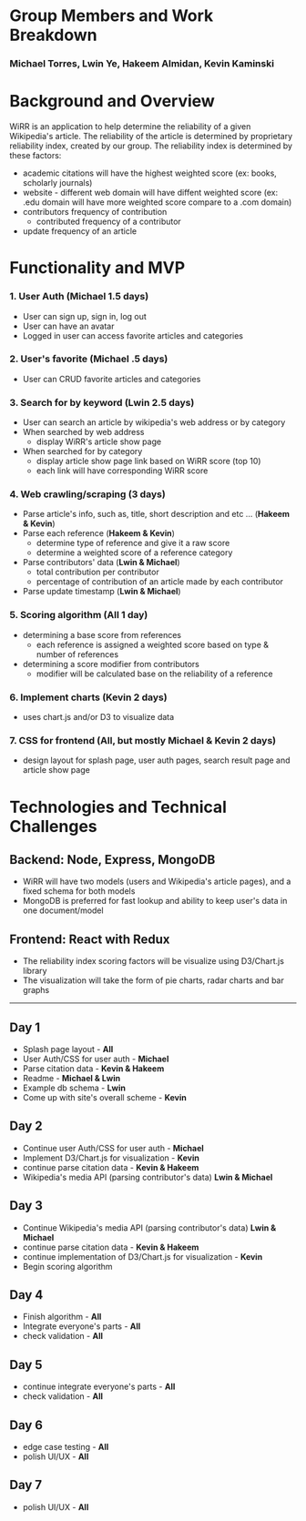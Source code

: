 # Group Members and Work Breakdown
### Michael Torres, Lwin Ye, Hakeem Almidan, Kevin Kaminski

# Background and Overview
WiRR is an application to help determine the reliability of a given Wikipedia's article. The reliability of the article is determined by proprietary reliability index, created by our group. The reliability index is determined by these factors:

  - academic citations will have the highest weighted score (ex: books, scholarly journals)
  - website - different web domain will have diffent weighted score (ex: .edu domain will have more weighted score compare to a .com domain)
  - contributors frequency of contribution
    - contributed frequency of a contributor
  - update frequency of an article

# Functionality and MVP

### 1. User Auth (**Michael** 1.5 days)
  - User can sign up, sign in, log out
  - User can have an avatar
  - Logged in user can access favorite articles and categories

### 2. User's favorite (**Michael** .5 days)
  - User can CRUD favorite articles and categories

### 3. Search for by keyword (**Lwin** 2.5 days)
  - User can search an article by wikipedia's web address or by category
  - When searched by web address
    - display WiRR's article show page
  - When searched for by category
    - display article show page link based on WiRR score (top 10)
    - each link will have corresponding WiRR score

### 4. Web crawling/scraping (3 days)
  - Parse article's info, such as, title, short description and etc ... (**Hakeem & Kevin**)
  - Parse each reference (**Hakeem & Kevin**)
    - determine type of reference and give it a raw score
    - determine a weighted score of a reference category
  - Parse contributors' data (**Lwin & Michael**)
    - total contribution per contributor
    - percentage of contribution of an article made by each contributor
  - Parse update timestamp (**Lwin & Michael**)

### 5. Scoring algorithm (**All** 1 day)
  - determining a base score from references
    - each reference is assigned a weighted score based on type & number of references
  - determining a score modifier from contributors
    - modifier will be calculated base on the reliability of a reference

### 6. Implement charts (**Kevin** 2 days)
  - uses chart.js and/or D3 to visualize data

### 7. CSS for frontend (**All, but mostly Michael & Kevin** 2 days)
  - design layout for splash page, user auth pages, search result page and article show page

# Technologies and Technical Challenges
## Backend: Node, Express, MongoDB
  - WiRR will have two models (users and Wikipedia's article pages), and a fixed schema for both models
  - MongoDB is preferred for fast lookup and ability to keep user's data in one document/model

## Frontend: React with Redux
  - The reliability index scoring factors will be visualize using D3/Chart.js library
  - The visualization will take the form of pie charts, radar charts and bar graphs

  ---

## Day 1
  - Splash page layout - **All**
  - User Auth/CSS for user auth - **Michael**
  - Parse citation data - **Kevin & Hakeem**
  - Readme - **Michael & Lwin**
  - Example db schema - **Lwin**
  - Come up with site's overall scheme - **Kevin**

## Day 2
  - Continue user Auth/CSS for user auth - **Michael**
  - Implement D3/Chart.js for visualization - **Kevin**
  - continue parse citation data - **Kevin & Hakeem**
  - Wikipedia's media API (parsing contributor's data) **Lwin & Michael**

## Day 3
  - Continue Wikipedia's media API (parsing contributor's data) **Lwin & Michael**
  - continue parse citation data - **Kevin & Hakeem**
  - continue implementation of D3/Chart.js for visualization - **Kevin**
  - Begin scoring algorithm

## Day 4
  - Finish algorithm - **All**
  - Integrate everyone's parts - **All**
  - check validation - **All**

## Day 5
  - continue integrate everyone's parts - **All**
  - check validation - **All**

## Day 6
  - edge case testing - **All**
  - polish UI/UX - **All**

## Day 7
  - polish UI/UX - **All**